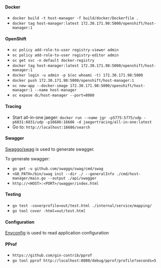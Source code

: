 #### Docker
* `docker build -t host-manager -f build/docker/Dockerfile .`
* `docker tag host-manager:latest 172.30.171.98:5000/openshift/host-manager:1`

#### OpenShift
* `oc policy add-role-to-user registry-viewer admin`
* `oc policy add-role-to-user registry-editor admin`
* `oc get svc -n default docker-registry`
* `docker tag host-manager:latest 172.30.171.98:5000/openshift/host-manager:1`
* `docker login -u admin -p $(oc whoami -t) 172.30.171.98:5000`
* `docker push 172.30.171.98:5000/openshift/host-manager:1`
* `oc new-app --docker-image 172.30.171.98:5000/openshift/host-manager:1 --name host-manager`
* `oc expose dc/host-manager --port=8080`

#### Tracing
* Start all-in-one jaeger: `docker run --name jgr -p5775:5775/udp -p6831:6831/udp -p16686:16686 -d jaegertracing/all-in-one:latest`
* Go to: `http://localhost:16686/search`

#### Swagger
[Swaggo/swag][swaggo] is used to generate swagger.

To generate swagger:
* `go get -u github.com/swaggo/swag/cmd/swag`
* `<GO_PATH>/bin/swag init --dir ./ --generalInfo ./cmd/host-manager/main.go --output ./api/swagger`
* `http://<HOST>:<PORT>/swagger/index.html`

#### Testing
* `go test -coverprofile=out/test.html ./internal/service/mapping/`
* `go tool cover -html=out/test.html`

#### Configuration
[Envconfig][envconfig] is used to read application configuration

#### PProf
* `https://github.com/gin-contrib/pprof`
* `go tool pprof http://localhost:8080/debug/pprof/profile?seconds=5`

[envconfig]: https://github.com/kelseyhightower/envconfig
[swaggo]: https://github.com/swaggo/swag